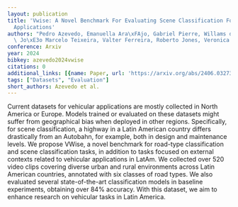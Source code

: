 ```yaml
---
layout: publication
title: 'Vwise: A Novel Benchmark For Evaluating Scene Classification For Vehicular
  Applications'
authors: "Pedro Azevedo, Emanuella Ara\xFAjo, Gabriel Pierre, Willams de Lima Costa,\
  \ Jo\xE3o Marcelo Teixeira, Valter Ferreira, Roberto Jones, Veronica Teichrieb"
conference: Arxiv
year: 2024
bibkey: azevedo2024vwise
citations: 0
additional_links: [{name: Paper, url: 'https://arxiv.org/abs/2406.03273'}]
tags: ["Datasets", "Evaluation"]
short_authors: Azevedo et al.
---
```

Current datasets for vehicular applications are mostly collected in North
America or Europe. Models trained or evaluated on these datasets might suffer
from geographical bias when deployed in other regions. Specifically, for scene
classification, a highway in a Latin American country differs drastically from
an Autobahn, for example, both in design and maintenance levels. We propose
VWise, a novel benchmark for road-type classification and scene classification
tasks, in addition to tasks focused on external contexts related to vehicular
applications in LatAm. We collected over 520 video clips covering diverse urban
and rural environments across Latin American countries, annotated with six
classes of road types. We also evaluated several state-of-the-art
classification models in baseline experiments, obtaining over 84% accuracy.
With this dataset, we aim to enhance research on vehicular tasks in Latin
America.
